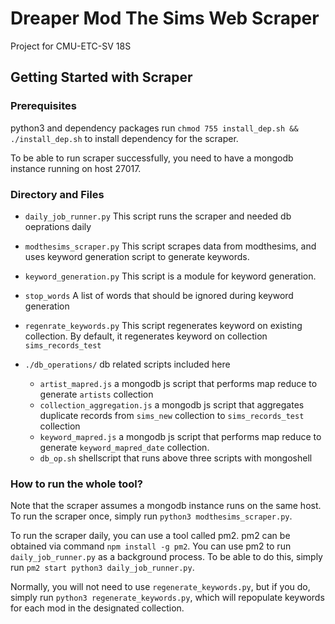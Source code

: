 # Dreaper Mod The Sims Web Scraper
Project for CMU-ETC-SV 18S

## Getting Started with Scraper

### Prerequisites
  python3 and dependency packages
  run `chmod 755 install_dep.sh && ./install_dep.sh` to install dependency for the scraper.

  To be able to run scraper successfully, you need to have a mongodb instance running on host 27017.

### Directory and Files
  - `daily_job_runner.py`
    This script runs the scraper and needed db oeprations daily

  - `modthesims_scraper.py`
    This script scrapes data from modthesims, and uses keyword generation script to generate keywords.

  - `keyword_generation.py`
    This script is a module for keyword generation.

  - `stop_words`
    A list of words that should be ignored during keyword generation

  - `regenrate_keywords.py`
    This script regenerates keyword on existing collection. By default, it regenerates keyword on collection `sims_records_test`

  - `./db_operations/`
    db related scripts included here
      - `artist_mapred.js`
        a mongodb js script that performs map reduce to generate `artists` collection
      - `collection_aggregation.js`
        a mongodb js script that aggregates duplicate records from `sims_new` collection to `sims_records_test` collection
      - `keyword_mapred.js`
        a mongodb js script that performs map reduce to generate `keyword_mapred_date` collection.
      - `db_op.sh`
        shellscript that runs above three scripts with mongoshell

### How to run the whole tool?

Note that the scraper assumes a mongodb instance runs on the same host. To run the scraper once, simply run `python3 modthesims_scraper.py`.

To run the scraper daily, you can use a tool called pm2. pm2 can be obtained via command `npm install -g pm2`. You can use pm2 to run `daily_job_runner.py` as a background process. To be able to do this, simply run `pm2 start python3 daily_job_runner.py`.

Normally, you will not need to use `regenerate_keywords.py`, but if you do, simply run `python3 regenerate_keywords.py`, which will repopulate keywords for each mod in the designated collection.

